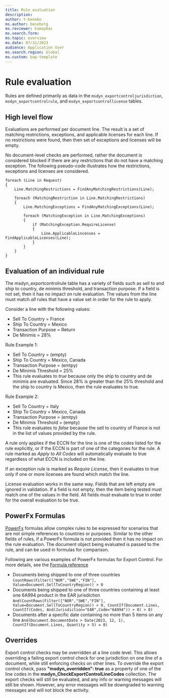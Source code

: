 ```yaml
---
title: Rule evaluation
description:
author: t-benebo
ms.author: benebotg
ms.reviewer: kamaybac
ms.search.form:
ms.topic: overview
ms.date: 07/31/2023
audience: Application User
ms.search.region: Global
ms.custom: bap-template
---
```


# Rule evaluation

Rules are defined primarily as data in the `msdyn_exportcontroljurisdiction`, `msdyn_exportcontrolrule`, and `msdyn_exportcontrollicense` tables.

## High level flow

Evaluations are performed per document line. The result is a set of matching restrictions, exceptions, and applicable licenses for each line. If no restrictions were found, then then set of exceptions and licenses will be empty.

No document-level checks are performed, rather the document is considered blocked if there are any restrictions that do not have a matching exception.  The following pseudo-code illustrates how the restrictions, exceptions and licenses are considered.

```
foreach (Line in Request)
{
    Line.MatchingRestrictions = FindAnyMatchingRestrictions(Line);

    foreach (MatchingRestriction in Line.MatchingRestrictions)
    {
        Line.MatchingExceptions = FindAnyMatchingExceptions(Line);

        foreach (MatchingException in Line.MatchingExceptions)
        {
            if (MatchingException.RequireLicense)
            {
                Line.ApplicableLincenses = FindApplicableLicenses(Line);
            }
        }
    }
}
```

## Evaluation of an individual rule

The msdyn_exportcontrolrule table has a variety of fields such as sell to and ship to country, de minimis threshold, and transaction purpose. If a field is not set, then it has no impact on rule evaluation. The values from the line must match *all* rules that have a value set in order for the rule to apply.

Consider a line with the following values:

- Sell To Country = France
- Ship To Country = Mexico
- Transaction Purpose = Return
- De Minimis = 28%

Rule Example 1:

- Sell To Country = (empty)
- Ship To Country = Mexico, Canada
- Transaction Purpose = (emtpy)
- De Minimis Threshold = 25%
- This rule evaluates to *true* because only the ship to country and de minimis are evaluated. Since 28% is greater than the 25% threshold and the ship to country is Mexico, then the rule evaluates to true.

Rule Example 2:

- Sell To Country = Italy
- Ship To Country = Mexico, Canada
- Transaction Purpose = (emtpy)
- De Minimis Threshold = (empty)
- This rule evaluates to *false* because the sell to country of France is not in the list of values provided by the rule.

A rule only applies if the ECCN for the line is one of the codes listed for the rule explicitly, or if the ECCN is part of one of the categories for the rule. A rule marked as *Apply to All Codes* will automatically evaluate to true regardless of what ECCN is included on the line. 

If an exception rule is marked as *Require License*, then it evaluates to true only if one or more licenses are found which match the line.

License evaluation works in the same way. Fields that are left empty are ignored in validation. If a field is not empty, then the item being tested must match one of the values in the field. All fields must evaluate to true in order for the overall evaluation to be true.

## PowerFx Formulas

[PowerFx](/power-platform/power-fx/overview) formulas allow complex rules to be expressed for scenarios that are not simple references to countries or purposes. Similar to the other fields of rules, if a PowerFx formula is not provided then it has no impact on the rule evaluation. The document object being evaluated is passed to the rule, and can be used in formulas for comparison.

Following are various examples of PowerFx formulas for Export Control. For more details, see the [Formula reference](/power-platform/power-fx/formula-reference)

- Documents being shipped to one of three countries
    ```CountRows(Filter(["NOR","SWE","FIN"], Value=Document.SellToCountryRegion)) > 0```
- Documents being shipped to one of three countries containing at least one 6A994 product in the EAR jurisdiction
    ```And(CountRows(Filter(["NOR","SWE","FIN"], Value=Document.SellToCountryRegion)) > 0, CountIf(Document.Lines, CountIf(Codes, And(Jurisdiction="EAR",Code="6A994")) > 0) > 0)```
- Documents after a specific date containing no more than 5 items on any line
    ```And(Document.DocumentDate > Date(2023, 12, 1), CountIf(Document.Lines, Quantity > 5) = 0)```

## Overrides

Export control checks may be overridden at a line code level. This allows overriding a failing export control check for one jurisdiction on one line of a document, while still enforcing checks on other lines. To override the export control check, pass **"msdyn_overridden": true** as a property of one of the line codes in the **msdyn_CheckExportControlLineCodes** collection. The export checks will still be evaluated, and any info or warning messages will still be shown. However, any error messages will be downgraded to warning messages and will not block the activity.

